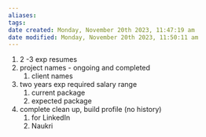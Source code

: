 ```yaml
---
aliases: 
tags: 
date created: Monday, November 20th 2023, 11:47:19 am
date modified: Monday, November 20th 2023, 11:50:11 am
---
```

1. 2 -3 exp resumes 
2. project names - ongoing and completed
	1. client names
3. two years exp required salary range
	1. current package
	2. expected package
4. complete clean up, build profile (no history)
	1. for LinkedIn
	2. Naukri
